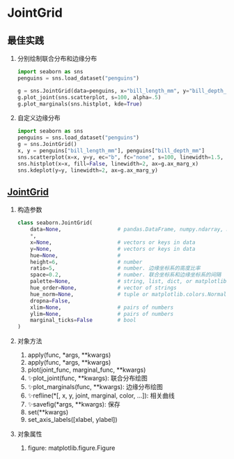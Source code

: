 # JointGrid



## 最佳实践

1. 分别绘制联合分布和边缘分布

    ```python
    import seaborn as sns
    penguins = sns.load_dataset("penguins")
    
    g = sns.JointGrid(data=penguins, x="bill_length_mm", y="bill_depth_mm")
    g.plot_joint(sns.scatterplot, s=100, alpha=.5)
    g.plot_marginals(sns.histplot, kde=True)
    ```


2. 自定义边缘分布

    ```python
    import seaborn as sns
    penguins = sns.load_dataset("penguins")
    g = sns.JointGrid()
    x, y = penguins["bill_length_mm"], penguins["bill_depth_mm"]
    sns.scatterplot(x=x, y=y, ec="b", fc="none", s=100, linewidth=1.5, ax=g.ax_joint)
    sns.histplot(x=x, fill=False, linewidth=2, ax=g.ax_marg_x)
    sns.kdeplot(y=y, linewidth=2, ax=g.ax_marg_y)
    ```


## [JointGrid](https://seaborn.pydata.org/generated/seaborn.JointGrid.html#seaborn.JointGrid)


1. 构造参数

    ```python
    class seaborn.JointGrid(
        data=None,                  # pandas.DataFrame, numpy.ndarray, mapping, or sequence
        *, 
        x=None,                     # vectors or keys in data
        y=None,                     # vectors or keys in data
        hue=None,                   # 
        height=6,                   # number
        ratio=5,                    # number. 边缘坐标系的高度比率
        space=0.2,                  # number. 联合坐标系和边缘坐标系的间隔
        palette=None,               # string, list, dict, or matplotlib.colors.Colormap
        hue_order=None,             # vector of strings
        hue_norm=None,              # tuple or matplotlib.colors.Normalize
        dropna=False, 
        xlim=None,                  # pairs of numbers
        ylim=None,                  # pairs of numbers
        marginal_ticks=False        # bool
    )
    ```

2. 对象方法

    1. apply(func, *args, **kwargs)
    2. apply(func, *args, **kwargs)
    3. plot(joint_func, marginal_func, **kwargs)
    4. ✨plot_joint(func, **kwargs): 联合分布绘图
    5. ✨plot_marginals(func, **kwargs): 边缘分布绘图
    6. ✨refline(*[, x, y, joint, marginal, color, ...]): 相关曲线
    7. ✨savefig(*args, **kwargs): 保存
    8. set(**kwargs)
    9. set_axis_labels([xlabel, ylabel])

3. 对象属性
    1. figure: matplotlib.figure.Figure

















